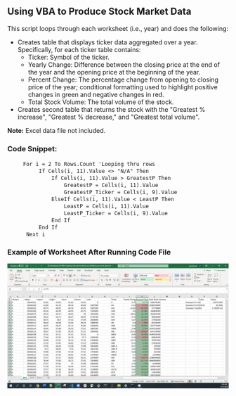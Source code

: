 ## Using VBA to Produce Stock Market Data

This script loops through each worksheet (i.e., year) and does the following:
- Creates table that displays ticker data aggregated over a year. Specifically, for each ticker table contains:
     - Ticker: Symbol of the ticker.
     - Yearly Change: Difference between the closing price at the end of the year and the opening price at the beginning of the year.
     - Percent Change: The percentage change from opening to closing price of the year; conditional formatting used to highlight positive changes in green and negative changes in red.
     - Total Stock Volume: The total volume of the stock.
- Creates second table that returns the stock with the "Greatest % increase", "Greatest % decrease," and "Greatest total volume".

**Note:** Excel data file not included.

### Code Snippet:
         For i = 2 To Rows.Count 'Looping thru rows
              If Cells(i, 11).Value <> "N/A" Then
                  If Cells(i, 11).Value > GreatestP Then
                      GreatestP = Cells(i, 11).Value
                      GreatestP_Ticker = Cells(i, 9).Value
                  ElseIf Cells(i, 11).Value < LeastP Then
                      LeastP = Cells(i, 11).Value
                      LeastP_Ticker = Cells(i, 9).Value
                  End If
              End If
          Next i

### Example of Worksheet After Running Code File
![Stock Prices](VBAStocks/StockChallenge(2016).PNG)
